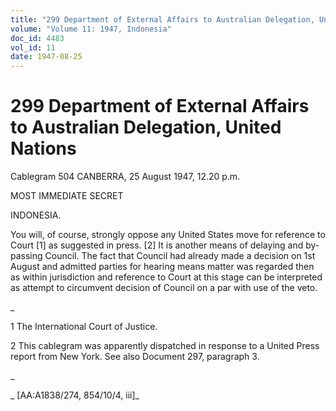 ```yaml
---
title: "299 Department of External Affairs to Australian Delegation, United Nations"
volume: "Volume 11: 1947, Indonesia"
doc_id: 4483
vol_id: 11
date: 1947-08-25
---
```


# 299 Department of External Affairs to Australian Delegation, United Nations

Cablegram 504 CANBERRA, 25 August 1947, 12.20 p.m.

MOST IMMEDIATE SECRET

INDONESIA.

You will, of course, strongly oppose any United States move for reference to Court [1] as suggested in press. [2] It is another means of delaying and by-passing Council. The fact that Council had already made a decision on 1st August and admitted parties for hearing means matter was regarded then as within jurisdiction and reference to Court at this stage can be interpreted as attempt to circumvent decision of Council on a par with use of the veto.

_

1 The International Court of Justice.

2 This cablegram was apparently dispatched in response to a United Press report from New York. See also Document 297, paragraph 3.

_

_ [AA:A1838/274, 854/10/4, iii]_
